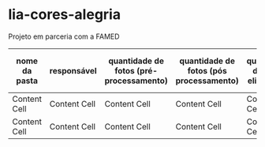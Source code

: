 # lia-cores-alegria

Projeto em parceria com a FAMED

| nome da pasta  | responsável  | quantidade de fotos (pré-processamento)  | quantidade de fotos (pós processamento) | quantidade de fotos eliminadas  | link para a pasta original  | nome da pasta  | link para a pasta (pós processamento) |
| ------------- | ------------- | ------------- | ------------- | ------------- | ------------- | ------------- | ------------- |
| Content Cell  | Content Cell  | Content Cell  | Content Cell  | Content Cell  | Content Cell  | Content Cell  | Content Cell  |
| Content Cell  | Content Cell  | Content Cell  | Content Cell  | Content Cell  | Content Cell  | Content Cell  | Content Cell  |
